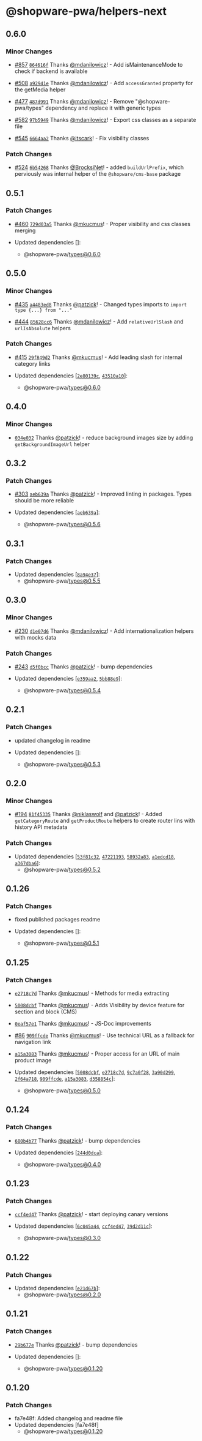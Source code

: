 # @shopware-pwa/helpers-next

## 0.6.0

### Minor Changes

- [#857](https://github.com/shopware/frontends/pull/857) [`864616f`](https://github.com/shopware/frontends/commit/864616f0c9e1cbe11e434b9a04a35ff9520bcb3c) Thanks [@mdanilowicz](https://github.com/mdanilowicz)! - Add isMaintenanceMode to check if backend is available

- [#508](https://github.com/shopware/frontends/pull/508) [`a92941e`](https://github.com/shopware/frontends/commit/a92941ed59313fe85d5bbe204c2930d8a1a106b1) Thanks [@mdanilowicz](https://github.com/mdanilowicz)! - Add `accessGranted` property for the getMedia helper

- [#477](https://github.com/shopware/frontends/pull/477) [`487d991`](https://github.com/shopware/frontends/commit/487d991f2cda0fbf637502597b20dd931498fe6a) Thanks [@mdanilowicz](https://github.com/mdanilowicz)! - Remove "@shopware-pwa/types" dependency and replace it with generic types

- [#582](https://github.com/shopware/frontends/pull/582) [`97b5949`](https://github.com/shopware/frontends/commit/97b5949da2663700aa4047c4927b4a5f192cee74) Thanks [@mdanilowicz](https://github.com/mdanilowicz)! - Export css classes as a separate file

- [#545](https://github.com/shopware/frontends/pull/545) [`6664aa2`](https://github.com/shopware/frontends/commit/6664aa2aa48ec63fc053ad024a03940113e17956) Thanks [@itscark](https://github.com/itscark)! - Fix visibility classes

### Patch Changes

- [#524](https://github.com/shopware/frontends/pull/524) [`6b54268`](https://github.com/shopware/frontends/commit/6b54268049ae9b1b3d311b9a122f43a752a2b715) Thanks [@BrocksiNet](https://github.com/BrocksiNet)! - added `buildUrlPrefix`, which perviously was internal helper of the `@shopware/cms-base` package

## 0.5.1

### Patch Changes

- [#460](https://github.com/shopware/frontends/pull/460) [`729d03a5`](https://github.com/shopware/frontends/commit/729d03a5d5555a67d420cdb0c89a0cb4ce907831) Thanks [@mkucmus](https://github.com/mkucmus)! - Proper visibility and css classes merging

- Updated dependencies []:
  - @shopware-pwa/types@0.6.0

## 0.5.0

### Minor Changes

- [#435](https://github.com/shopware/frontends/pull/435) [`a4483ed8`](https://github.com/shopware/frontends/commit/a4483ed8bf9370e87aedeb81846fe9d31880b3e0) Thanks [@patzick](https://github.com/patzick)! - Changed types imports to `import type {...} from "..."`

- [#444](https://github.com/shopware/frontends/pull/444) [`85628cc6`](https://github.com/shopware/frontends/commit/85628cc65216417a887398f0838714fc03544303) Thanks [@mdanilowicz](https://github.com/mdanilowicz)! - Add `relativeUrlSlash` and `urlIsAbsolute` helpers

### Patch Changes

- [#415](https://github.com/shopware/frontends/pull/415) [`29f849d2`](https://github.com/shopware/frontends/commit/29f849d28c0d0ff8fc34f0d5e921ac2828c93f2b) Thanks [@mkucmus](https://github.com/mkucmus)! - Add leading slash for internal category links

- Updated dependencies [[`2e80139c`](https://github.com/shopware/frontends/commit/2e80139c6fa0bace77d385cfaffa30c4811f8831), [`43510a10`](https://github.com/shopware/frontends/commit/43510a108d351aca361e460844b2cddd29f889b5)]:
  - @shopware-pwa/types@0.6.0

## 0.4.0

### Minor Changes

- [`034e032`](https://github.com/shopware/frontends/commit/034e032270134cb51bb3da940d4b766d5866b1dd) Thanks [@patzick](https://github.com/patzick)! - reduce background images size by adding `getBackgroundImageUrl` helper

## 0.3.2

### Patch Changes

- [#303](https://github.com/shopware/frontends/pull/303) [`aeb639a`](https://github.com/shopware/frontends/commit/aeb639a3244f812c275145345618e5bc0045be0d) Thanks [@patzick](https://github.com/patzick)! - Improved linting in packages. Types should be more reliable

- Updated dependencies [[`aeb639a`](https://github.com/shopware/frontends/commit/aeb639a3244f812c275145345618e5bc0045be0d)]:
  - @shopware-pwa/types@0.5.6

## 0.3.1

### Patch Changes

- Updated dependencies [[`8a94e37`](https://github.com/shopware/frontends/commit/8a94e3739a24e5d748ba807852c5e5c2dfbe6cb4)]:
  - @shopware-pwa/types@0.5.5

## 0.3.0

### Minor Changes

- [#230](https://github.com/shopware/frontends/pull/230) [`d1e07d6`](https://github.com/shopware/frontends/commit/d1e07d6f73135cb742807aba78f1271943d47beb) Thanks [@mdanilowicz](https://github.com/mdanilowicz)! - Add internationalization helpers with mocks data

### Patch Changes

- [#243](https://github.com/shopware/frontends/pull/243) [`d5f0bcc`](https://github.com/shopware/frontends/commit/d5f0bcc18cb581a48185cb8622d0e0d9b7fea23f) Thanks [@patzick](https://github.com/patzick)! - bump dependencies

- Updated dependencies [[`e359aa2`](https://github.com/shopware/frontends/commit/e359aa28c9c9c7fb2521be3ebd5b847c855e4d24), [`5bb88e9`](https://github.com/shopware/frontends/commit/5bb88e9f4422141de916b704f13e9ecce9b8f2f2)]:
  - @shopware-pwa/types@0.5.4

## 0.2.1

### Patch Changes

- updated changelog in readme

- Updated dependencies []:
  - @shopware-pwa/types@0.5.3

## 0.2.0

### Minor Changes

- [#194](https://github.com/shopware/frontends/pull/194) [`81f45335`](https://github.com/shopware/frontends/commit/81f4533513b2ee538111159f8e37cd7bd1db9f1e) Thanks [@niklaswolf](https://github.com/niklaswolf) and [@patzick](https://github.com/patzick)! - Added `getCategoryRoute` and `getProductRoute` helpers to create router lins with history API metadata

### Patch Changes

- Updated dependencies [[`53f81c32`](https://github.com/shopware/frontends/commit/53f81c32b50c1658ee5758820085580cceea8161), [`47221193`](https://github.com/shopware/frontends/commit/472211939db34c8c81e957bd3e91a765056c088c), [`58932a83`](https://github.com/shopware/frontends/commit/58932a83106f7c415e68c4c1555180ff844ec151), [`a1edcd18`](https://github.com/shopware/frontends/commit/a1edcd18f3665b9ecdc32f7d33902d9c394b4fb6), [`a367dba6`](https://github.com/shopware/frontends/commit/a367dba68ab73f9ed2213236c696718c222565bc)]:
  - @shopware-pwa/types@0.5.2

## 0.1.26

### Patch Changes

- fixed published packages readme

- Updated dependencies []:
  - @shopware-pwa/types@0.5.1

## 0.1.25

### Patch Changes

- [`e2718c7d`](https://github.com/shopware/frontends/commit/e2718c7d20fac95c57436166083d6e5f599937c2) Thanks [@mkucmus](https://github.com/mkucmus)! - Methods for media extracting

- [`5008dcbf`](https://github.com/shopware/frontends/commit/5008dcbf065fc54a3f51517460e409556f370adf) Thanks [@mkucmus](https://github.com/mkucmus)! - Adds Visibility by device feature for section and block (CMS)

- [`0eaf57e1`](https://github.com/shopware/frontends/commit/0eaf57e17a1d8ee454533c33f7528b72021aed4b) Thanks [@mkucmus](https://github.com/mkucmus)! - JS-Doc improvements

- [#86](https://github.com/shopware/frontends/pull/86) [`909ffcde`](https://github.com/shopware/frontends/commit/909ffcde24d5ae873d814027be0920a9e5976c72) Thanks [@mkucmus](https://github.com/mkucmus)! - Use technical URL as a fallback for navigation link

- [`a15a3083`](https://github.com/shopware/frontends/commit/a15a308359497bb9d483bebe040d717114946ff0) Thanks [@mkucmus](https://github.com/mkucmus)! - Proper access for an URL of main product image

- Updated dependencies [[`5008dcbf`](https://github.com/shopware/frontends/commit/5008dcbf065fc54a3f51517460e409556f370adf), [`e2718c7d`](https://github.com/shopware/frontends/commit/e2718c7d20fac95c57436166083d6e5f599937c2), [`9c7a0f28`](https://github.com/shopware/frontends/commit/9c7a0f280c20ccbafca0e3063533820e21050bee), [`3a90d299`](https://github.com/shopware/frontends/commit/3a90d299279b451e391a946dafecc857fe1f67fc), [`2f64a718`](https://github.com/shopware/frontends/commit/2f64a71824594ffcc4e5d59f8d5e30cd627893db), [`909ffcde`](https://github.com/shopware/frontends/commit/909ffcde24d5ae873d814027be0920a9e5976c72), [`a15a3083`](https://github.com/shopware/frontends/commit/a15a308359497bb9d483bebe040d717114946ff0), [`d358854c`](https://github.com/shopware/frontends/commit/d358854c632447228e719efdf639c428cf6ba804)]:
  - @shopware-pwa/types@0.5.0

## 0.1.24

### Patch Changes

- [`680b4b77`](https://github.com/shopware/frontends/commit/680b4b778859f5f2fdf2325ce349f5534d3b965f) Thanks [@patzick](https://github.com/patzick)! - bump dependencies

- Updated dependencies [[`244d0dca`](https://github.com/shopware/frontends/commit/244d0dcaadf2435e1895675e373c608631e94566)]:
  - @shopware-pwa/types@0.4.0

## 0.1.23

### Patch Changes

- [`ccf4ed47`](https://github.com/shopware/frontends/commit/ccf4ed47e6bb46d1fcab7c1418a677fe575331b4) Thanks [@patzick](https://github.com/patzick)! - start deploying canary versions

- Updated dependencies [[`6c045a44`](https://github.com/shopware/frontends/commit/6c045a44242dad42571df6ce82c564e07031d373), [`ccf4ed47`](https://github.com/shopware/frontends/commit/ccf4ed47e6bb46d1fcab7c1418a677fe575331b4), [`39d2d11c`](https://github.com/shopware/frontends/commit/39d2d11c922f5de9eb5d5c25225b6b93edd8ebcb)]:
  - @shopware-pwa/types@0.3.0

## 0.1.22

### Patch Changes

- Updated dependencies [[`e21d67b`](https://github.com/shopware/frontends/commit/e21d67bc142076e93630139232ea39a07b51ebfb)]:
  - @shopware-pwa/types@0.2.0

## 0.1.21

### Patch Changes

- [`29b677e`](https://github.com/shopware/frontends/commit/29b677e4ff59656f8a457ee4c8ab35e36cd06953) Thanks [@patzick](https://github.com/patzick)! - bump dependencies

- Updated dependencies []:
  - @shopware-pwa/types@0.1.20

## 0.1.20

### Patch Changes

- fa7e48f: Added changelog and readme file
- Updated dependencies [fa7e48f]
  - @shopware-pwa/types@0.1.20
